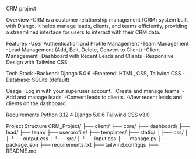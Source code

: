CRM project

Overview
-CRM is a customer relationship management (CRM) system built with Django. It helps manage leads, clients, and teams efficiently, providing a streamlined interface for users to interact with their CRM data.

Features
    -User Authentication and Profile Management
    -Team Management
    -Lead Management (Add, Edit, Delete, Convert to Client)
    -Client Management
    -Dashboard with Recent Leads and Clients
    -Responsive Design with Tailwind CSS

Tech Stack
    -Backend: Django 5.0.6
    -Frontend: HTML, CSS, Tailwind CSS
    -Database: SQLite (default)

Usage
    -Log in with your superuser account.
    -Create and manage teams.
    -Add and manage leads.
    -Convert leads to clients.
    -View recent leads and clients on the dashboard.

Requirements
    Python 3.12.4
    Django 5.0.6
    Tailwind CSS v3.0

Project Structure
CRM_Project/
├── client/
├── core/
├── dashboard/
├── lead/
├── team/
├── userprofile/
├── templates/
├── static/
│   ├── css/
│   │   └── output.css
│   └── src/
│       └── input.css
├── manage.py
├── package.json
├── requirements.txt
├── tailwind.config.js
├── README.md
